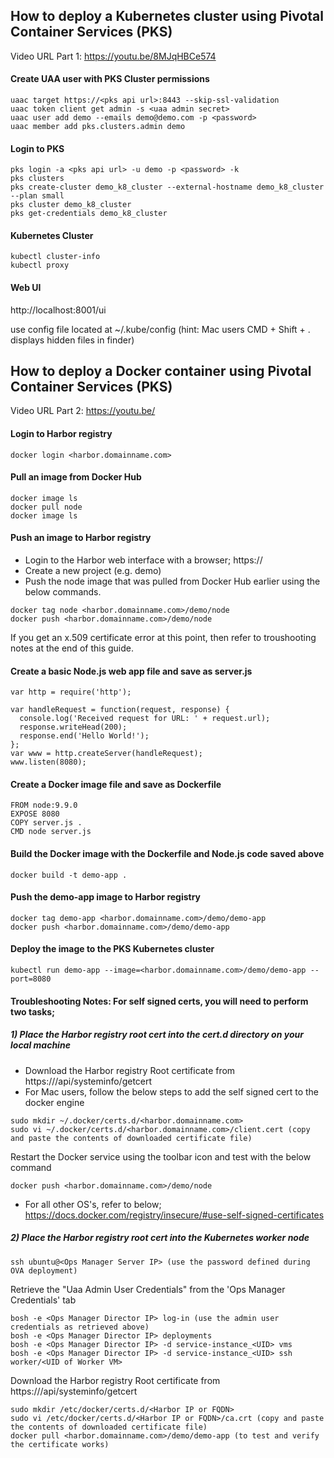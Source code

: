 ## How to deploy a Kubernetes cluster using Pivotal Container Services (PKS)

Video URL Part 1: https://youtu.be/8MJqHBCe574

#### Create UAA user with PKS Cluster permissions
```
uaac target https://<pks api url>:8443 --skip-ssl-validation
uaac token client get admin -s <uaa admin secret>
uaac user add demo --emails demo@demo.com -p <password>
uaac member add pks.clusters.admin demo
```

#### Login to PKS
```
pks login -a <pks api url> -u demo -p <password> -k
pks clusters
pks create-cluster demo_k8_cluster --external-hostname demo_k8_cluster --plan small
pks cluster demo_k8_cluster
pks get-credentials demo_k8_cluster
```

#### Kubernetes Cluster
```
kubectl cluster-info
kubectl proxy
```

#### Web UI

http://localhost:8001/ui

use config file located at ~/.kube/config (hint: Mac users CMD + Shift + . displays hidden files in finder)

## How to deploy a Docker container using Pivotal Container Services (PKS)

Video URL Part 2: https://youtu.be/


#### Login to Harbor registry
```
docker login <harbor.domainname.com>
```

#### Pull an image from Docker Hub
```
docker image ls
docker pull node
docker image ls
```

#### Push an image to Harbor registry
- Login to the Harbor web interface with a browser; https://<harbor IP or FQDN>
- Create a new project (e.g. demo)
- Push the node image that was pulled from Docker Hub earlier using the below commands.
```
docker tag node <harbor.domainname.com>/demo/node
docker push <harbor.domainname.com>/demo/node
```
If you get an x.509 certificate error at this point, then refer to troushooting notes at the end of this guide.

#### Create a basic Node.js web app file and save as server.js
```
var http = require('http');

var handleRequest = function(request, response) {
  console.log('Received request for URL: ' + request.url);
  response.writeHead(200);
  response.end('Hello World!');
};
var www = http.createServer(handleRequest);
www.listen(8080);
```

#### Create a Docker image file and save as Dockerfile
```
FROM node:9.9.0
EXPOSE 8080
COPY server.js .
CMD node server.js
```

#### Build the Docker image with the Dockerfile and Node.js code saved above
```
docker build -t demo-app .
```

#### Push the demo-app image to Harbor registry
```
docker tag demo-app <harbor.domainname.com>/demo/demo-app
docker push <harbor.domainname.com>/demo/demo-app
```

#### Deploy the image to the PKS Kubernetes cluster
```
kubectl run demo-app --image=<harbor.domainname.com>/demo/demo-app --port=8080
```

#### Troubleshooting Notes: For self signed certs, you will need to perform two tasks;

##### 1) Place the Harbor registry root cert into the cert.d directory on your local machine
- Download the Harbor registry Root certificate from https://<Harbor IP or FQDN>/api/systeminfo/getcert
- For Mac users, follow the below steps to add the self signed cert to the docker engine
```
sudo mkdir ~/.docker/certs.d/<harbor.domainname.com>
sudo vi ~/.docker/certs.d/<harbor.domainname.com>/client.cert (copy and paste the contents of downloaded certificate file)
```
Restart the Docker service using the toolbar icon and test with the below command
```
docker push <harbor.domainname.com>/demo/node
```

- For all other OS's, refer to below;
https://docs.docker.com/registry/insecure/#use-self-signed-certificates

##### 2) Place the Harbor registry root cert into the Kubernetes worker node
```
ssh ubuntu@<Ops Manager Server IP> (use the password defined during OVA deployment)
```
Retrieve the "Uaa Admin User Credentials" from the 'Ops Manager Credentials' tab
```
bosh -e <Ops Manager Director IP> log-in (use the admin user credentials as retrieved above)
bosh -e <Ops Manager Director IP> deployments
bosh -e <Ops Manager Director IP> -d service-instance_<UID> vms
bosh -e <Ops Manager Director IP> -d service-instance_<UID> ssh worker/<UID of Worker VM>
```
Download the Harbor registry Root certificate from https://<Harbor IP or FQDN>/api/systeminfo/getcert
```
sudo mkdir /etc/docker/certs.d/<Harbor IP or FQDN>
sudo vi /etc/docker/certs.d/<Harbor IP or FQDN>/ca.crt (copy and paste the contents of downloaded certificate file)
docker pull <harbor.domainname.com>/demo/demo-app (to test and verify the certificate works)
```
